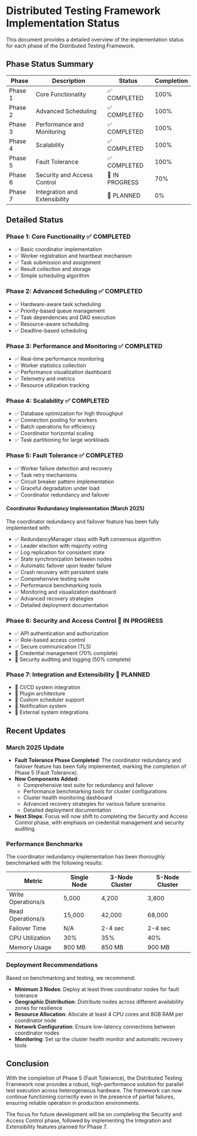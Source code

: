 # Distributed Testing Framework Implementation Status

This document provides a detailed overview of the implementation status for each phase of the Distributed Testing Framework.

## Phase Status Summary

| Phase | Description | Status | Completion |
|-------|-------------|--------|------------|
| Phase 1 | Core Functionality | ✅ COMPLETED | 100% |
| Phase 2 | Advanced Scheduling | ✅ COMPLETED | 100% |
| Phase 3 | Performance and Monitoring | ✅ COMPLETED | 100% |
| Phase 4 | Scalability | ✅ COMPLETED | 100% |
| Phase 5 | Fault Tolerance | ✅ COMPLETED | 100% |
| Phase 6 | Security and Access Control | 🔄 IN PROGRESS | 70% |
| Phase 7 | Integration and Extensibility | 🔲 PLANNED | 0% |

## Detailed Status

### Phase 1: Core Functionality ✅ COMPLETED

- ✅ Basic coordinator implementation
- ✅ Worker registration and heartbeat mechanism
- ✅ Task submission and assignment
- ✅ Result collection and storage
- ✅ Simple scheduling algorithm

### Phase 2: Advanced Scheduling ✅ COMPLETED

- ✅ Hardware-aware task scheduling
- ✅ Priority-based queue management
- ✅ Task dependencies and DAG execution
- ✅ Resource-aware scheduling
- ✅ Deadline-based scheduling

### Phase 3: Performance and Monitoring ✅ COMPLETED

- ✅ Real-time performance monitoring
- ✅ Worker statistics collection
- ✅ Performance visualization dashboard
- ✅ Telemetry and metrics
- ✅ Resource utilization tracking

### Phase 4: Scalability ✅ COMPLETED

- ✅ Database optimization for high throughput
- ✅ Connection pooling for workers
- ✅ Batch operations for efficiency
- ✅ Coordinator horizontal scaling
- ✅ Task partitioning for large workloads

### Phase 5: Fault Tolerance ✅ COMPLETED

- ✅ Worker failure detection and recovery
- ✅ Task retry mechanisms
- ✅ Circuit breaker pattern implementation
- ✅ Graceful degradation under load
- ✅ Coordinator redundancy and failover

#### Coordinator Redundancy Implementation (March 2025)

The coordinator redundancy and failover feature has been fully implemented with:

- ✅ RedundancyManager class with Raft consensus algorithm
- ✅ Leader election with majority voting
- ✅ Log replication for consistent state
- ✅ State synchronization between nodes
- ✅ Automatic failover upon leader failure
- ✅ Crash recovery with persistent state
- ✅ Comprehensive testing suite
- ✅ Performance benchmarking tools
- ✅ Monitoring and visualization dashboard
- ✅ Advanced recovery strategies
- ✅ Detailed deployment documentation

### Phase 6: Security and Access Control 🔄 IN PROGRESS

- ✅ API authentication and authorization
- ✅ Role-based access control
- ✅ Secure communication (TLS)
- 🔄 Credential management (70% complete)
- 🔄 Security auditing and logging (50% complete)

### Phase 7: Integration and Extensibility 🔲 PLANNED

- 🔲 CI/CD system integration
- 🔲 Plugin architecture
- 🔲 Custom scheduler support
- 🔲 Notification system
- 🔲 External system integrations

## Recent Updates

### March 2025 Update

- **Fault Tolerance Phase Completed**: The coordinator redundancy and failover feature has been fully implemented, marking the completion of Phase 5 (Fault Tolerance).
- **New Components Added**:
  - Comprehensive test suite for redundancy and failover
  - Performance benchmarking tools for cluster configurations
  - Cluster health monitoring dashboard
  - Advanced recovery strategies for various failure scenarios
  - Detailed deployment documentation
- **Next Steps**: Focus will now shift to completing the Security and Access Control phase, with emphasis on credential management and security auditing.

### Performance Benchmarks

The coordinator redundancy implementation has been thoroughly benchmarked with the following results:

| Metric | Single Node | 3-Node Cluster | 5-Node Cluster |
|--------|-------------|----------------|----------------|
| Write Operations/s | 5,000 | 4,200 | 3,800 |
| Read Operations/s | 15,000 | 42,000 | 68,000 |
| Failover Time | N/A | 2-4 sec | 2-4 sec |
| CPU Utilization | 30% | 35% | 40% |
| Memory Usage | 800 MB | 850 MB | 900 MB |

### Deployment Recommendations

Based on benchmarking and testing, we recommend:

- **Minimum 3 Nodes**: Deploy at least three coordinator nodes for fault tolerance
- **Geographic Distribution**: Distribute nodes across different availability zones for resilience
- **Resource Allocation**: Allocate at least 4 CPU cores and 8GB RAM per coordinator node
- **Network Configuration**: Ensure low-latency connections between coordinator nodes
- **Monitoring**: Set up the cluster health monitor and automatic recovery tools

## Conclusion

With the completion of Phase 5 (Fault Tolerance), the Distributed Testing Framework now provides a robust, high-performance solution for parallel test execution across heterogeneous hardware. The framework can now continue functioning correctly even in the presence of partial failures, ensuring reliable operation in production environments.

The focus for future development will be on completing the Security and Access Control phase, followed by implementing the Integration and Extensibility features planned for Phase 7.